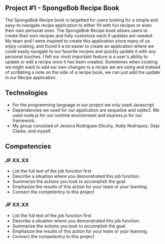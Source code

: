 ## Project #1 - SpongeBob Recipe Book

The SpongeBob Recipe book is targetted for users looking for a simple and easy-to-navigate recipe application to either fill with fun recipes or even their own personal ones. The SpongeBob Recipe book allows users to create their own recipes and fully customize each if updates are needed. My team and I were inspired to create this application since many of us enjoy cooking, and found it a lot easier to create an application where we could easily navigate to our favorite recipes and quickly update it with any personal touches. I felt our most important feature is a user's ability to update or edit a recipe once it has been created. Sometimes when cooking we might want to add our own changes to a recipe we are using and instead of scribbling a note on the side of a recipe book, we can just add the update in our Recipe application.

## Technologies
- For the programming language in our project we only used Javascript
- Dependencies we used for our application are sequelize and sqlite3. We used node.js for our runtime environment and express.js for our framework.
- My group consisted of Jessica Rodrigues-Dlouhy, Addy Rodriquez, Deja Clarke, and myself. 

## Competencies
### JF XX.XX
- List the full text of the job function first
- Describe a situation where you demonstrated  this job function.
- Summarize the actions you took to accomplish the goal. 
- Emphasize the results of this action for your team or your learning. 
- Connect the competentcy to this project

### JF XX.XX
- List the full text of the job function first
- Describe a situation where you demonstrated  this job function.
- Summarize the actions you took to accomplish the goal. 
- Emphasize the results of this action for your team or your learning. 
- Connect the competentcy to this project
